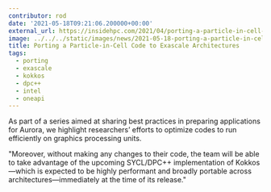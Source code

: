 ```yaml
---
contributor: rod
date: '2021-05-18T09:21:06.200000+00:00'
external_url: https://insidehpc.com/2021/04/porting-a-particle-in-cell-code-to-exascale-architectures/
image: ../../../static/images/news/2021-05-18-porting-a-particle-in-cell-code-to-exascale-architectures.webp
title: Porting a Particle-in-Cell Code to Exascale Architectures
tags:
  - porting
  - exascale
  - kokkos
  - dpc++
  - intel
  - oneapi
---
```


As part of a series aimed at sharing best practices in preparing applications for Aurora, we highlight researchers’
efforts to optimize codes to run efficiently on graphics processing units.

"Moreover, without making any changes to their code, the team will be able to take advantage of the upcoming SYCL/DPC++
implementation of Kokkos—which is expected to be highly performant and broadly portable across architectures—immediately
at the time of its release."
